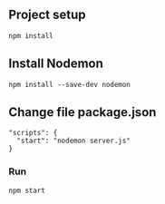 ## Project setup
```
npm install
```

## Install Nodemon
```
npm install --save-dev nodemon
```

## Change file package.json
```
"scripts": {
  "start": "nodemon server.js"
}
```

### Run
```
npm start
```
